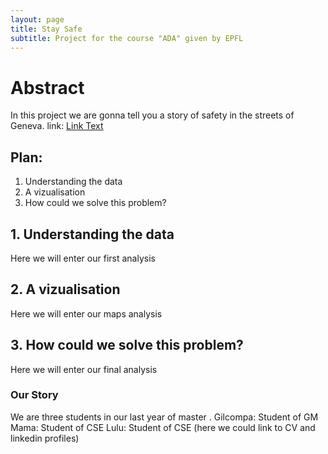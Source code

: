 ```yaml
---
layout: page
title: Stay Safe
subtitle: Project for the course "ADA" given by EPFL
---
```


# Abstract

In this project we are gonna tell you a story of safety in the streets of Geneva.
link:
[Link Text](http://nbviewer.jupyter.org/github/LucaZampieri/ADA_homework_LMX/blob/master/LMX_Project/05_Viz_of_accidents_distribution_on_the_territory.ipynb)

## Plan:
 1. Understanding the data
 2. A vizualisation
 3. How could we solve this problem?
 
## 1. Understanding the data

Here we will enter our first analysis

## 2. A vizualisation

Here we will enter our maps analysis

## 3. How could we solve this problem?

Here we will enter our final analysis

### Our Story

We are three students in our last year of master .
Gilcompa: Student of GM
Mama: Student of CSE
Lulu: Student of CSE
(here we could link to CV and linkedin profiles)
